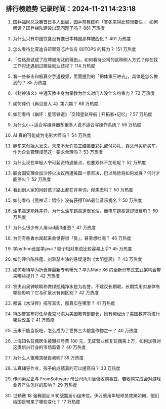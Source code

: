 
## 排行榜趋势 记录时间：2024-11-21 14:23:18
  
  1. 国乒福冈总决赛首日多人出局，国乒前教练称「寒冬来得比预想要快」，如何解读？国乒梯队建设出现问题了吗？ 861 万热度
    
  2. 为什么只有中国饮食没有像日本韩国那样被西化？ 401 万热度
    
  3. 怎么看待比亚迪自研智驾芯片仅有 80TOPS 的算力？ 151 万热度
    
  4. 「性格测试成了应聘被淘汰的理由」，如何看待公司的这种刷人方式？你在找工作时还遇到过哪些就业歧视？ 114 万热度
    
  5. 看一些拳击和极真空手道视频，里面提到的「把体重压进去」，具体是怎么做到的？ 85 万热度
    
  6. 《封神演义》中通天教主身为掌教为什么对门人没什么约束力？ 72 万热度
    
  7. 如何评价《再见爱人 4》第六期？ 68 万热度
    
  8. 如何看待《崩坏：星穹铁道》「交错星轨导航 | 开拓者•记忆」? 57 万热度
    
  9. 为什么c++适合写编译器却很多人说不适合写操作系统？ 56 万热度
    
  10. AI 真的可能成为电影大师吗？ 54 万热度
    
  11. 胖东来创始人发文，未来不允许员工结婚要彩礼或付彩礼、靠父母买房买车，作为企业管理规范这一要求合理吗？ 53 万热度
    
  12. 为什么现在年轻人宁可薪资待遇低点，也要双休不加班呢？ 52 万热度
    
  13. 联合国安理会加沙停火决议再遭美国一票否决，巴以局势将如何发展？何时才能停火？ 52 万热度
    
  14. 看到别人家的同龄孩子路上都在背单词，你焦虑吗？ 50 万热度
    
  15. 如何看待《黑神话：悟空》没有获得TGA最佳音乐提名？ 50 万热度
    
  16. 油电高速能耗差异，为什么油车跑高速很省油，而电车跑高速却很费电？ 50 万热度
    
  17. 为什么很少有人用cad画3维图？ 47 万热度
    
  18. 为何有些香水闻起来会觉得很「臭」，甚至想吐呢？ 46 万热度
    
  19. 学python还是学java？哪个相对来说比较容易上手? 45 万热度
    
  20. 如何评价陈伟霆、刘雅瑟主演的悬疑港剧《太阳星辰》？ 43 万热度
    
  21. 如何看待华为折叠屏最新专利曝光？华为Mate X6 的全新分布式玄武架构会带来哪些提升？ 42 万热度
    
  22. 农夫山泉钟睒睒称做绿瓶纯净水是为名誉，不建议长期喝，长期饮用对身体有哪些影响？它与矿泉水有何区别？ 42 万热度
    
  23. 都说《水浒传》描写真实，那真实在哪里？ 41 万热度
    
  24. 特朗普宣布将任命麦克马洪为美国教育部部长，她有何经历？美国教育将进行哪些改革？ 41 万热度
    
  25. 玉米不能当饭吃，怎么成为了世界三大粮食作物之一？ 40 万热度
    
  26. 上海知名玩偶医生被曝挂号费 180 元，无证营业修复玩偶需上万，如何加强对这类新兴行业的市场监管？ 40 万热度
    
  27. 为什么人很难突破自我呢? 39 万热度
    
  28. 认真辅导作业，孩子的成绩真的可以提高吗？ 33 万热度
    
  29. 传闻索尼正与 FromSoftware 母公司角川洽谈收购事宜，若收购完成会对游戏业界产生怎样的影响？ 29 万热度
    
  30. 世预赛 18 强赛国足 6 轮战罢居小组末位，伊万重用年轻球员效果如何，他们给国足带来了哪些变化？ 17 万热度
    